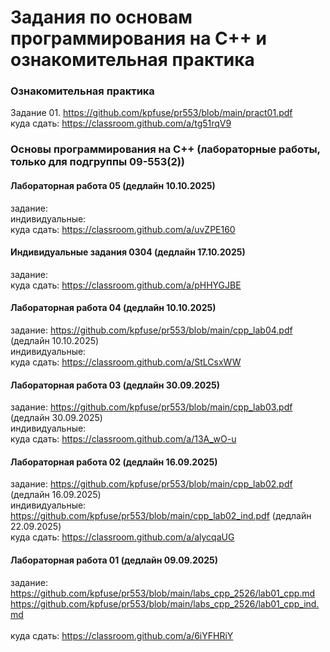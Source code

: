 # Задания по основам программирования на C++ и ознакомительная практика #
### Ознакомительная практика ###

Задание 01. https://github.com/kpfuse/pr553/blob/main/pract01.pdf </br>
куда сдать: https://classroom.github.com/a/tg51rqV9 </br>


### Основы программирования на C++ (лабораторные работы, только для подгруппы 09-553(2)) ### 

#### Лабораторная работа 05 (дедлайн 10.10.2025) ####

задание: </br>
индивидуальные: </br>
куда сдать: https://classroom.github.com/a/uvZPE160 </br>

#### Индивидуальные задания 0304 (дедлайн 17.10.2025) ####

задание:  </br>
куда сдать: https://classroom.github.com/a/pHHYGJBE </br>

#### Лабораторная работа 04 (дедлайн 10.10.2025) ####

задание: https://github.com/kpfuse/pr553/blob/main/cpp_lab04.pdf (дедлайн 10.10.2025)</br>
индивидуальные: </br>
куда сдать: https://classroom.github.com/a/StLCsxWW </br>

#### Лабораторная работа 03 (дедлайн 30.09.2025) ####

задание: https://github.com/kpfuse/pr553/blob/main/cpp_lab03.pdf (дедлайн 30.09.2025)</br>
индивидуальные: </br>
куда сдать: https://classroom.github.com/a/13A_wO-u </br>

#### Лабораторная работа 02 (дедлайн 16.09.2025) ####

задание: https://github.com/kpfuse/pr553/blob/main/cpp_lab02.pdf (дедлайн 16.09.2025)</br>
индивидуальные: https://github.com/kpfuse/pr553/blob/main/cpp_lab02_ind.pdf (дедлайн 22.09.2025)</br>
куда сдать: https://classroom.github.com/a/alycqaUG </br>
 

#### Лабораторная работа 01 (дедлайн 09.09.2025) ####
задание: https://github.com/kpfuse/pr553/blob/main/labs_cpp_2526/lab01_cpp.md</br>
https://github.com/kpfuse/pr553/blob/main/labs_cpp_2526/lab01_cpp_ind.md </br>
</br>
куда сдать: https://classroom.github.com/a/6iYFHRiY </br>
 


